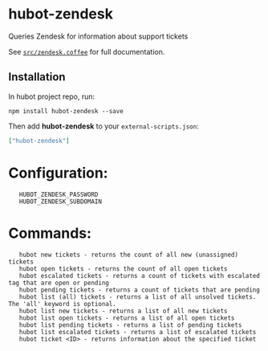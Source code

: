 # hubot-zendesk

Queries Zendesk for information about support tickets

See [`src/zendesk.coffee`](src/zendesk.coffee) for full documentation.

## Installation

In hubot project repo, run:

`npm install hubot-zendesk --save`

Then add **hubot-zendesk** to your `external-scripts.json`:

```json
["hubot-zendesk"]
```

# Configuration:
```   HUBOT_ZENDESK_USER
   HUBOT_ZENDESK_PASSWORD
   HUBOT_ZENDESK_SUBDOMAIN
```
# Commands:
```   hubot (all) tickets - returns the total count of all unsolved tickets. The 'all' keyword is optional.
   hubot new tickets - returns the count of all new (unassigned) tickets
   hubot open tickets - returns the count of all open tickets
   hubot escalated tickets - returns a count of tickets with escalated tag that are open or pending
   hubot pending tickets - returns a count of tickets that are pending
   hubot list (all) tickets - returns a list of all unsolved tickets. The 'all' keyword is optional.
   hubot list new tickets - returns a list of all new tickets
   hubot list open tickets - returns a list of all open tickets
   hubot list pending tickets - returns a list of pending tickets
   hubot list escalated tickets - returns a list of escalated tickets
   hubot ticket <ID> - returns information about the specified ticket
```
